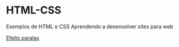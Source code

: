 # HTML-CSS
 Exemplos de HTML e CSS
 Aprendendo a desenvolver sites para web


<a href="http://marcosoliveira404.github.io/HTML-CSS/00-index/index.html">Efeito paralax</a>